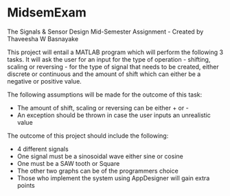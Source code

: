# MidsemExam
The Signals &amp; Sensor Design Mid-Semester Assignment - Created by Thaveesha W Basnayake

This project will entail a MATLAB program which will perform the following 3 tasks. It will ask the user for an input for the type of operation - shifting, scaling or reversing - for the type of signal that needs to be created, either discrete or continuous and the amount of shift which can either be a negative or positive value. 

The following assumptions will be made for the outcome of this task:
- The amount of shift, scaling or reversing can be either + or -
- An exception should be thrown in case the user inputs an unrealistic value

The outcome of this project should include the following:
- 4 different signals
- One signal must be a sinosoidal wave either sine or cosine
- One must be a SAW tooth or Square
- The other two graphs can be of the programmers choice
- Those who implement the system using AppDesigner will gain extra points
